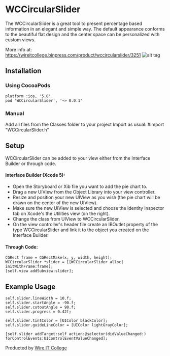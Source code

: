 # WCCircularSlider
The WCCircularSlider is a great tool to present percentage based information in an elegant and simple way. The default appearance conforms to the beautiful flat design and the center space can be personalized with custom views.

More info at: https://wireitcollege.binpress.com/product/wccircularslider/3251
![alt tag](https://wireitcollege.binpress.com/images/stores/store41569/screen-shot-2015-09-07-at-12.37.28-pm1.png)

## Installation

### Using CocoaPods

```
platform :ios, '5.0'
pod 'WCCircularSlider', '~> 0.0.1'
```

### Manual

Add all files from the Classes folder to your project
Import as usual: #import "WCCircularSlider.h"

## Setup

WCCircularSlider can be added to your view either from the Interface Builder or through code.

#### Interface Builder (Xcode 5):

* Open the Storyboard or Xib file you want to add the pie chart to.
* Drag a new UIView from the Object Library into your view controller.
* Resize and position your new UIView as you wish (the pie chart will be drawn on the center of the new UIView).
* Make sure the new UIView is selected and choose the Identity Inspector tab on Xcode's the Utilities view (on the right).
* Change the class from UIView to WCCircularSlider.
* On the view controller's header file create an IBOutlet property of the type WCCircularSlider and link it to the object you created on the Interface Builder.

#### Through Code:
```
CGRect frame = CGRectMake(x, y, width, height);
WCCircularSlider *slider = [[WCCircularSlider alloc] initWithFrame:frame];
[self.view addSubview:slider];
```

## Example Usage
```
self.slider.lineWidth = 10.f;
self.slider.startAngle = -90.f;
self.slider.cutoutAngle = 90.f;
self.slider.progress = 0.42f;

self.slider.tintColor = [UIColor blackColor];
self.slider.guideLineColor = [UIColor lightGrayColor];

[self.slider addTarget:self action:@selector(didValueChanged:) forControlEvents:UIControlEventValueChanged];
```

Producted by [Wire IT College](http://wire.org.ua)
